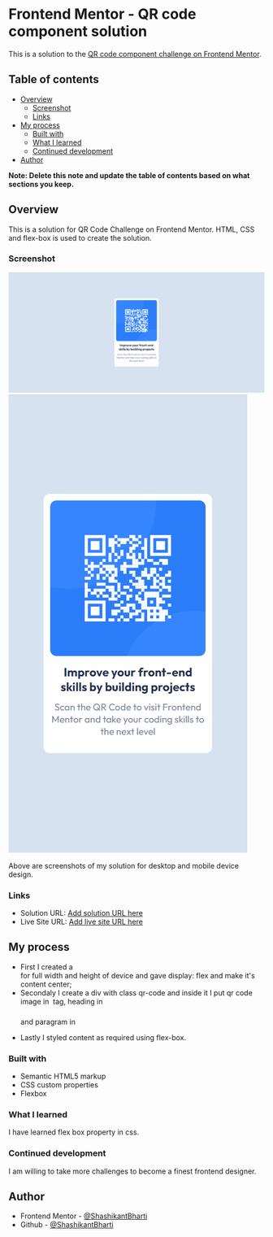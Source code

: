 # Frontend Mentor - QR code component solution

This is a solution to the [QR code component challenge on Frontend Mentor](https://www.frontendmentor.io/challenges/qr-code-component-iux_sIO_H).

## Table of contents

- [Overview](#overview)
  - [Screenshot](#screenshot)
  - [Links](#links)
- [My process](#my-process)
  - [Built with](#built-with)
  - [What I learned](#what-i-learned)
  - [Continued development](#continued-development)
- [Author](#author)

**Note: Delete this note and update the table of contents based on what sections you keep.**

## Overview

This is a solution for QR Code Challenge on Frontend Mentor. HTML, CSS and flex-box is used to create the solution.

### Screenshot

![](./solution-screenshots/Desktop-Version.png)
![](./solution-screenshots/Mobile-Version.png)

Above are screenshots of my solution for desktop and mobile device design.

### Links

- Solution URL: [Add solution URL here](https://github.com/ShashikantBharti/frontendmentor-qr-code-challenge)
- Live Site URL: [Add live site URL here](https://shashikantbharti.github.io/frontendmentor-qr-code-challenge/)

## My process

- First I created a <div class="container"></div> for full width and height of device and gave display: flex and make it's content center;
- Secondaly I create a div with class qr-code and inside it I put qr code image in <img /> tag, heading in <h3></h3> and paragram in <p></p>
- Lastly I styled content as required using flex-box.

### Built with

- Semantic HTML5 markup
- CSS custom properties
- Flexbox

### What I learned

I have learned flex box property in css.

### Continued development

I am willing to take more challenges to become a finest frontend designer.

## Author

- Frontend Mentor - [@ShashikantBharti](https://www.frontendmentor.io/profile/ShashikantBharti)
- Github - [@ShashikantBharti](https://www.github.com/ShashikantBharti)
